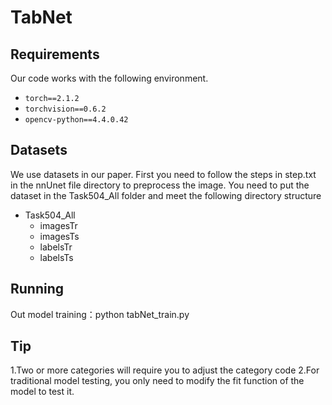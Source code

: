 # TabNet

## Requirements
Our code works with the following environment.
- `torch==2.1.2`
- `torchvision==0.6.2`
- `opencv-python==4.4.0.42`

## Datasets
We use datasets in our paper.
First you need to follow the steps in step.txt in the nnUnet file directory to preprocess the image.
You need to put the dataset in the Task504_All folder and meet the following directory structure
- Task504_All
  - imagesTr
  - imagesTs
  - labelsTr
  - labelsTs

## Running

Out model training：python tabNet_train.py

## Tip
1.Two or more categories will require you to adjust the category code
2.For traditional model testing, you only need to modify the fit function of the model to test it.

